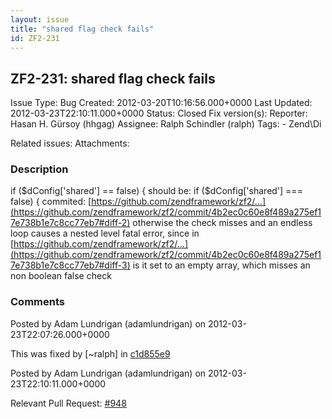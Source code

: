 ```yaml
---
layout: issue
title: "shared flag check fails"
id: ZF2-231
---
```


ZF2-231: shared flag check fails
--------------------------------

 Issue Type: Bug Created: 2012-03-20T10:16:56.000+0000 Last Updated: 2012-03-23T22:10:11.000+0000 Status: Closed Fix version(s): 
 Reporter:  Hasan H. Gürsoy (hhgag)  Assignee:  Ralph Schindler (ralph)  Tags: - Zend\\Di
 
 Related issues: 
 Attachments: 
### Description

if ($dConfig['shared'] == false) { should be: if ($dConfig['shared'] === false) { commited: [https://github.com/zendframework/zf2/…](https://github.com/zendframework/zf2/commit/4b2ec0c60e8f489a275ef17e738b1e7c8cc77eb7#diff-2) otherwise the check misses and an endless loop causes a nested level fatal error, since in [https://github.com/zendframework/zf2/…](https://github.com/zendframework/zf2/commit/4b2ec0c60e8f489a275ef17e738b1e7c8cc77eb7#diff-3) is it set to an empty array, which misses an non boolean false check

 

 

### Comments

Posted by Adam Lundrigan (adamlundrigan) on 2012-03-23T22:07:26.000+0000

This was fixed by [~ralph] in [c1d855e9](https://github.com/zendframework/zf2/commit/c1d855e9be1cd79e16de94685a009bb4d748c8f2#L0R604)

 

 

Posted by Adam Lundrigan (adamlundrigan) on 2012-03-23T22:10:11.000+0000

Relevant Pull Request: [\#948](https://github.com/zendframework/zf2/pull/948)

 

 